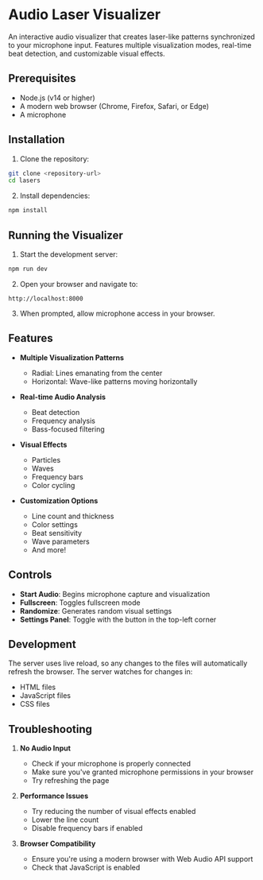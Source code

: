 # Audio Laser Visualizer

An interactive audio visualizer that creates laser-like patterns synchronized to your microphone input. Features multiple visualization modes, real-time beat detection, and customizable visual effects.

## Prerequisites

- Node.js (v14 or higher)
- A modern web browser (Chrome, Firefox, Safari, or Edge)
- A microphone

## Installation

1. Clone the repository:
```bash
git clone <repository-url>
cd lasers
```

2. Install dependencies:
```bash
npm install
```

## Running the Visualizer

1. Start the development server:
```bash
npm run dev
```

2. Open your browser and navigate to:
```
http://localhost:8000
```

3. When prompted, allow microphone access in your browser.

## Features

- **Multiple Visualization Patterns**
  - Radial: Lines emanating from the center
  - Horizontal: Wave-like patterns moving horizontally

- **Real-time Audio Analysis**
  - Beat detection
  - Frequency analysis
  - Bass-focused filtering

- **Visual Effects**
  - Particles
  - Waves
  - Frequency bars
  - Color cycling

- **Customization Options**
  - Line count and thickness
  - Color settings
  - Beat sensitivity
  - Wave parameters
  - And more!

## Controls

- **Start Audio**: Begins microphone capture and visualization
- **Fullscreen**: Toggles fullscreen mode
- **Randomize**: Generates random visual settings
- **Settings Panel**: Toggle with the button in the top-left corner

## Development

The server uses live reload, so any changes to the files will automatically refresh the browser. The server watches for changes in:
- HTML files
- JavaScript files
- CSS files

## Troubleshooting

1. **No Audio Input**
   - Check if your microphone is properly connected
   - Make sure you've granted microphone permissions in your browser
   - Try refreshing the page

2. **Performance Issues**
   - Try reducing the number of visual effects enabled
   - Lower the line count
   - Disable frequency bars if enabled

3. **Browser Compatibility**
   - Ensure you're using a modern browser with Web Audio API support
   - Check that JavaScript is enabled 